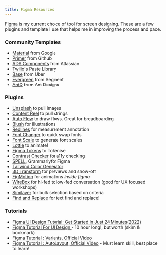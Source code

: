 ```yaml
---
title: Figma Resources
---
```

[Figma](https://figma.com/) is my current choice of tool for screen designing. These are a few plugins and template I use that helps me in improving the process and pace. 

### Community Templates
- [Material](https://www.figma.com/@materialdesign) from Google
- [Primer](https://www.figma.com/@primer) from Github
- [ADS Components](https://www.figma.com/@atlassian) from Atlassian
- [Twilio](https://www.figma.com/@twilio)'s Paste Library
- [Base](https://www.figma.com/community/file/805195278314519508) from Uber
- [Evergreen](https://www.figma.com/@segment) from Segment
- [AntD](https://www.figma.com/community/file/831698976089873405) from Ant Designs

### Plugins
- [Unsplash](https://www.figma.com/community/plugin/738454987945972471/Unsplash) to pull images
- [Content Reel](https://www.figma.com/community/plugin/731627216655469013/Content-Reel) to pull strings
- [Auto Flow](https://www.figma.com/community/plugin/733902567457592893/Autoflow) to draw flows. Great for breadboarding
- [Blush](https://www.figma.com/community/plugin/838959511417581040/Blush) for illustrations
- [Redlines](https://www.figma.com/community/plugin/781354942292031141/Redlines) for measurement annotation
- [Font Changer](https://www.figma.com/community/plugin/855541165287118497/Fonts-Changer) to quick swap fonts
- [Font Scale](https://www.figma.com/community/plugin/741231992144144738/Font-Scale) to generate font scales
- [Lottie](https://www.figma.com/community/plugin/809860933081065308/LottieFiles) to animate!
- [Figma Tokens](https://www.figma.com/community/plugin/843461159747178978) to Tokenise
- [Contrast Checker](https://www.figma.com/community/plugin/733159460536249875/A11y---Color-Contrast-Checker) for a11y checking
- [SPELL](https://www.figma.com/community/plugin/754026612866636376/SPELLL---Spell-Checking-for-Figma-%26-FigJam), Grammarlyfor Figma
- [Tailwind Color Generator](https://www.figma.com/community/plugin/815578663120885543/Tailwind-Color-Generator)
- [3D Transform](https://www.figma.com/community/plugin/1009780509659307229/3D-Transformer) for previews and show-off
- [FigMotion](https://www.figma.com/community/plugin/733025261168520714/Figmotion) for animations _inside figma_
- [WireBox](https://www.figma.com/community/plugin/764471577604277919/Wire-Box) for hi-fed to low-fed conversation (good for UX focused workshops)
- [Similayer](https://www.figma.com/community/plugin/735733267883397781/Similayer) for bulk selection based on criteria
- [Find and Replace](https://www.figma.com/community/plugin/735072959812183643/Find-and-Replace) for text find and replace!
  
### Tutorials
- [Figma UI Design Tutorial: Get Started in Just 24 Minutes(2022)](https://www.youtube.com/watch?v=FTFaQWZBqQ8)
- [Figma Tutorial For UI Design ](https://www.youtube.com/watch?v=YmdtXc_bzDw) - 10 hour long!, but worth (skim & bookmark)
- [Figma Tutorial : Variants, Official Video](https://www.youtube.com/watch?v=y29Xwt9dET0)
- [Figma Tutorial : AutoLayout, Official Video](https://www.youtube.com/watch?v=PNJxeD29ZTg&list=PLXDU_eVOJTx55HFubfbTL3ellJjBM2QE2) - Must learn skill, best place to learn!
